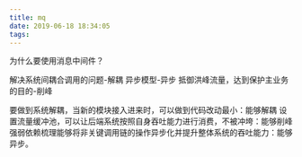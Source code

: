 ```yaml
---
title: mq
date: 2019-06-18 18:34:05
tags:
---
```


为什么要使用消息中间件？

解决系统间耦合调用的问题-解耦
异步模型-异步
抵御洪峰流量，达到保护主业务的目的-削峰

要做到系统解耦，当新的模块接入进来时，可以做到代码改动最小：能够解耦
设置流量缓冲池，可以让后端系统按照自身吞吐能力进行消费，不被冲垮：能够削峰
强弱依赖梳理能够将非关键调用链的操作异步化并提升整体系统的吞吐能力：能够异步。






























